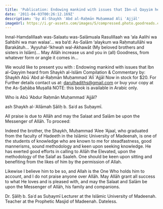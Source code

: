 ```yaml
---
title: 'Publication: Endowing mankind with issues that Ibn-ul Qayyim heard from Shaykh ul-Islām'
date: '2011-04-03T00:26:12.169Z'
description: 'by Al-Shaykh ʿAbd al-Raḥmān Muḥammad Ali ʿAjjāl'
imageUrl: https://i.gr-assets.com/images/S/compressed.photo.goodreads.com/books/1461018080l/29587295._SX318_.jpg
---
```


Innal-Hamdalillaah was-Salaatu was-Salāmuala Rasulillaah wa ‘ala Aalihi wa Sahbihi wa man walaa’…
wa ba’d:
As-Salām ‘alaykum wa Raḥmatullāhi wa Barakātuh…
‘Ayyuhal-‘Ikhwah wal-Akhawāt (My beloved brothers and sisters in Islām)…
May Allāh increase us and you in (all) Goodness, from whatever form or angle it comes in…

We would like to present you with :
Endowing mankind with issues that Ibn al-Qayyim heard from Shaykh al-Islām
Compilation & Commentary by: Shaykh Abū ʿAbd al-Raḥmān Muḥammad ʿAlī ʿAjjāl
Now in stock for \$20. For Further details contact us at: darulhadiths@gmail.com or buy your copy at the As-Ṣaḥāba Muṣallá
NOTE: this book is available in Arabic only.

Who is Abū ‘Abdur Raḥmān Muḥammad ʿAjjāl?

ash Shaykh al-ʿAllāmah Ṣāliḥ b. Saʿd as Suḥaymī.

All praise is due to Allāh and may the Salaat and Salām be upon the Messenger of Allāh.
To proceed:

Indeed the brother, the Shaykh, Muḥammad ‘Alee ‘Ajaal, who graduated from the faculty of Hadeeth in the Islāmic University of Madeenah, is one of the students of knowledge who are known to me for steadfastness, good mannerisms, sound methodology and keen upon seeking knowledge. He has exerted good efforts in calling to Allāh the Elevated, upon the methodology of the Salaf as Saaleh.
One should be keen upon sitting and benefiting from the likes of him by the permission of Allah.

Likewise I believe him to be so, and Allah is the One Who holds him to account, and I do not praise anyone over Allāh.
May Allāh grant all success to what He loves and is pleased with, and may the Salaat and Salām be upon the Messenger of Allāh, his family and companions.

Dr. Ṣāliḥ b. Saʿd as Suḥaymī
Lecturer at the Islāmic University of Madeenah.
Teacher at the Prophetic Masjid of Madeenah.
Dateless.
